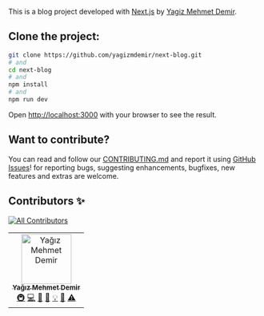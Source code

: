 This is a blog project developed with [Next.js](https://nextjs.org/) by [Yagiz Mehmet Demir](https://github.com/yagizmdemir).

## Clone the project:
````bash
git clone https://github.com/yagizmdemir/next-blog.git
# and
cd next-blog
# and
npm install
# and
npm run dev
````

Open [http://localhost:3000](http://localhost:3000) with your browser to see the result.

## Want to contribute?
You can read and follow our [CONTRIBUTING.md](mailto:yagizmdemir@gmail.com) and report it using
[GitHub Issues](https://github.com/yagizmdemir/next-blog/issues)! for reporting bugs, suggesting enhancements, bugfixes, new features and extras are welcome.


## Contributors ✨
<!-- ALL-CONTRIBUTORS-BADGE:START - Do not remove or modify this section -->
[![All Contributors](https://img.shields.io/badge/all_contributors-1-orange.svg?style=flat-square)](#contributors-)
<!-- ALL-CONTRIBUTORS-BADGE:END -->

<!-- ALL-CONTRIBUTORS-LIST:START - Do not remove or modify this section -->
<!-- prettier-ignore-start -->
<!-- markdownlint-disable -->
<table>
  <tbody>
    <tr>
      <td align="center"><a href="https://yagizmdemir.com/"><img src="https://avatars.githubusercontent.com/u/87898868?v=4?s=100" width="100px;" alt="Yağız Mehmet Demir"/><br /><sub><b>Yağız Mehmet Demir</b></sub></a><br /><a href="#infra-yagizmdemir" title="Infrastructure (Hosting, Build-Tools, etc)">🚇</a> <a href="https://github.com/yagizmdemir/next-blog/commits?author=yagizmdemir" title="Code">💻</a> <a href="https://github.com/yagizmdemir/next-blog/issues?q=author%3Ayagizmdemir" title="Bug reports">🐛</a> <a href="https://github.com/yagizmdemir/next-blog/commits?author=yagizmdemir" title="Documentation">📖</a> <a href="#example-yagizmdemir" title="Examples">💡</a> <a href="#maintenance-yagizmdemir" title="Maintenance">🚧</a> <a href="https://github.com/yagizmdemir/next-blog/commits?author=yagizmdemir" title="Tests">⚠️</a></td>
    </tr>
  </tbody>
</table>
<!-- markdownlint-restore -->
<!-- prettier-ignore-end -->

<!-- ALL-CONTRIBUTORS-LIST:END -->
